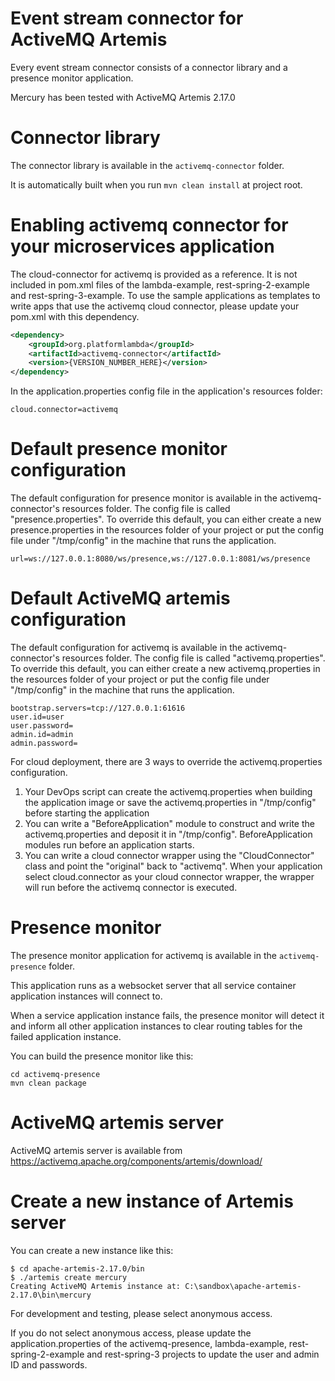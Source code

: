 # Event stream connector for ActiveMQ Artemis

Every event stream connector consists of a connector library and a presence monitor application.

Mercury has been tested with ActiveMQ Artemis 2.17.0

# Connector library

The connector library is available in the `activemq-connector` folder.

It is automatically built when you run `mvn clean install` at project root.

# Enabling activemq connector for your microservices application

The cloud-connector for activemq is provided as a reference. It is not included in pom.xml files of the lambda-example,
rest-spring-2-example and rest-spring-3-example. To use the sample applications as templates to write apps that
use the activemq cloud connector, please update your pom.xml with this dependency.

```xml
<dependency>
    <groupId>org.platformlambda</groupId>
    <artifactId>activemq-connector</artifactId>
    <version>{VERSION_NUMBER_HERE}</version>
</dependency>
```

In the application.properties config file in the application's resources folder:
```text
cloud.connector=activemq
```

# Default presence monitor configuration

The default configuration for presence monitor is available in the activemq-connector's resources folder.
The config file is called "presence.properties". To override this default, you can either create a new 
presence.properties in the resources folder of your project or put the config file under "/tmp/config" in 
the machine that runs the application.

```properties
url=ws://127.0.0.1:8080/ws/presence,ws://127.0.0.1:8081/ws/presence
```

# Default ActiveMQ artemis configuration

The default configuration for activemq is available in the activemq-connector's resources folder.
The config file is called "activemq.properties". To override this default, you can either create a 
new activemq.properties in the resources folder of your project or put the config file under "/tmp/config" 
in the machine that runs the application.

```properties
bootstrap.servers=tcp://127.0.0.1:61616
user.id=user
user.password=
admin.id=admin
admin.password=
```

For cloud deployment, there are 3 ways to override the activemq.properties configuration.

1. Your DevOps script can create the activemq.properties when building the application image or save the 
   activemq.properties in "/tmp/config" before starting the application
2. You can write a "BeforeApplication" module to construct and write the activemq.properties and deposit it
   in "/tmp/config". BeforeApplication modules run before an application starts.
3. You can write a cloud connector wrapper using the "CloudConnector" class and point the "original" back
   to "activemq". When your application select cloud.connector as your cloud connector wrapper, the wrapper
   will run before the activemq connector is executed.

# Presence monitor

The presence monitor application for activemq is available in the `activemq-presence` folder.

This application runs as a websocket server that all service container application instances will connect to.

When a service application instance fails, the presence monitor will detect it and inform all other application
instances to clear routing tables for the failed application instance.

You can build the presence monitor like this:

```text
cd activemq-presence
mvn clean package
```

# ActiveMQ artemis server

ActiveMQ artemis server is available from https://activemq.apache.org/components/artemis/download/

# Create a new instance of Artemis server

You can create a new instance like this:

```text
$ cd apache-artemis-2.17.0/bin
$ ./artemis create mercury
Creating ActiveMQ Artemis instance at: C:\sandbox\apache-artemis-2.17.0\bin\mercury
```

For development and testing, please select anonymous access.

If you do not select anonymous access, please update the application.properties of the activemq-presence,
lambda-example, rest-spring-2-example and rest-spring-3 projects to update the user and admin ID and passwords.
